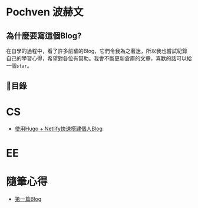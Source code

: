 # Pochven 波赫文

## 為什麼要寫這個Blog?
在自學的過程中，看了許多前輩的Blog，它們令我為之著迷，所以我也嘗試紀錄自己的學習心得，希望對各位有幫助。我會不斷更新倉庫的文章，喜歡的話可以給一個`star`。  

## 📖目錄

# CS
- [使用Hugo + Netlify快速搭建個人Blog](https://github.com/DennisMaCF/Pochven/content/posts/blog_tutorial)

# EE

# 隨筆心得
- [第一篇Blog](https://github.com/DennisMaCF/Pochven/content/posts/first_post.md)